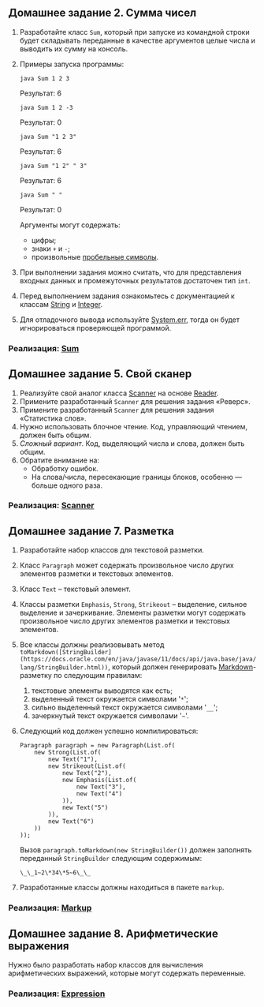 Домашнее задание 2. Сумма чисел
----
1.  Разработайте класс `Sum`, который при запуске из командной строки будет складывать переданные в качестве аргументов целые числа и выводить их сумму на консоль.
2.  Примеры запуска программы:
    
    `java Sum 1 2 3`
    
    Результат: 6
    
    `java Sum 1 2 -3`
    
    Результат: 0
    
    `java Sum "1 2 3"`
    
    Результат: 6
    
    `java Sum "1 2" " 3"`
    
    Результат: 6
    
    `java Sum " "`
    
    Результат: 0
    
    Аргументы могут содержать:
    *   цифры;
    *   знаки `+` и `-`;
    *   произвольные [пробельные символы](https://docs.oracle.com/en/java/javase/17/docs/api/java.base/java/lang/Character.html#isWhitespace(char)).
3.  При выполнении задания можно считать, что для представления входных данных и промежуточных результатов достаточен тип `int`.
4.  Перед выполнением задания ознакомьтесь с документацией к классам [String](https://docs.oracle.com/en/java/javase/17/docs/api/java.base/java/lang/String.html) и [Integer](https://docs.oracle.com/en/java/javase/17/docs/api/java.base/java/lang/Integer.html).
5.  Для отладочного вывода используйте [System.err](https://docs.oracle.com/en/java/javase/17/docs/api/java.base/java/lang/System.html#err), тогда он будет игнорироваться проверяющей программой.

### Реализация: [Sum](https://github.com/AndrewDanilin/ITMO-University/tree/main/prog-intro/java-solutions/sum)

Домашнее задание 5. Свой сканер
----

1.  Реализуйте свой аналог класса [Scanner](https://docs.oracle.com/en/java/javase/17/docs/api/java.base/java/util/Scanner.html) на основе [Reader](https://docs.oracle.com/en/java/javase/17/docs/api/java.base/java/io/Reader.html).
2.  Примените разработанный `Scanner` для решения задания «Реверс».
3.  Примените разработанный `Scanner` для решения задания «Статистика слов».
4.  Нужно использовать блочное чтение. Код, управляющий чтением, должен быть общим.
5.  _Сложный вариант_. Код, выделяющий числа и слова, должен быть общим.
6.  Обратите внимание на:
    *   Обработку ошибок.
    *   На слова/числа, пересекающие границы блоков, особенно — больше одного раза.

### Реализация: [Scanner](https://github.com/AndrewDanilin/ITMO-University/tree/main/prog-intro/java-solutions/scanner)

Домашнее задание 7. Разметка
----

1.  Разработайте набор классов для текстовой разметки.
2.  Класс `Paragraph` может содержать произвольное число других элементов разметки и текстовых элементов.
3.  Класс `Text` – текстовый элемент.
4.  Классы разметки `Emphasis`, `Strong`, `Strikeout` – выделение, сильное выделение и зачеркивание. Элементы разметки могут содержать произвольное число других элементов разметки и текстовых элементов.
5.  Все классы должны реализовывать метод `toMarkdown([StringBuilder](https://docs.oracle.com/en/java/javase/11/docs/api/java.base/java/lang/StringBuilder.html))`, который должен генерировать [Markdown](https://ru.wikipedia.org/wiki/Markdown)\-разметку по следующим правилам:
    1.  текстовые элементы выводятся как есть;
    2.  выделенный текст окружается символами '`*`';
    3.  сильно выделенный текст окружается символами '`__`';
    4.  зачеркнутый текст окружается символами '`~`'.
6.  Следующий код должен успешно компилироваться:
    
        Paragraph paragraph = new Paragraph(List.of(
            new Strong(List.of(
                new Text("1"),
                new Strikeout(List.of(
                    new Text("2"),
                    new Emphasis(List.of(
                        new Text("3"),
                        new Text("4")
                    )),
                    new Text("5")
                )),
                new Text("6")
            ))
        ));
    
    Вызов `paragraph.toMarkdown(new StringBuilder())` должен заполнять переданный `StringBuilder` следующим содержимым:
    
        \_\_1~2\*34\*5~6\_\_
    
7.  Разработанные классы должны находиться в пакете `markup`.

### Реализация: [Markup](https://github.com/AndrewDanilin/ITMO-University/tree/main/prog-intro/java-solutions/markup)

Домашнее задание 8. Арифметические выражения
----

Нужно было разработать набор классов для вычисления арифметических выражений, которые могут содержать переменные.

### Реализация: [Expression](https://github.com/AndrewDanilin/ITMO-University/tree/main/prog-intro/java-solutions/expression)
